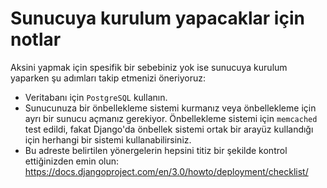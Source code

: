 # Sunucuya kurulum yapacaklar için notlar

Aksini yapmak için spesifik bir sebebiniz yok ise sunucuya kurulum yaparken şu adımları takip etmenizi öneriyoruz:

* Veritabanı için `PostgreSQL` kullanın.
* Sunucunuza bir önbellekleme sistemi kurmanız veya önbellekleme için ayrı bir sunucu açmanız gerekiyor. Önbellekleme
sistemi için `memcached` test edildi, fakat Django'da önbellek sistemi ortak bir arayüz kullandığı için herhangi bir
sistemi kullanabilirsiniz.
* Bu adreste belirtilen yönergelerin hepsini titiz bir şekilde kontrol ettiğinizden emin olun:
https://docs.djangoproject.com/en/3.0/howto/deployment/checklist/